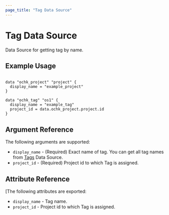 ```yaml
---
page_title: "Tag Data Source"
---
```


# Tag Data Source

Data Source for getting tag by name.

## Example Usage

```hcl

data "ochk_project" "project" {
  display_name = "example_project"
}

data "ochk_tag" "os1" {
  display_name = "example_tag"
  project_id = data.ochk_project.project.id
}
```

## Argument Reference

The following arguments are supported:

* `display_name` - (Required) Exact name of tag. You can get all tag names from [Tags](tags.md) Data Source.
* `project_id` - (Required) Project id to which Tag is assigned.

## Attribute Reference

[The following attributes are exported:
* `display_name` -  Tag name.
* `project_id` - Project id to which Tag is assigned.

    
 
